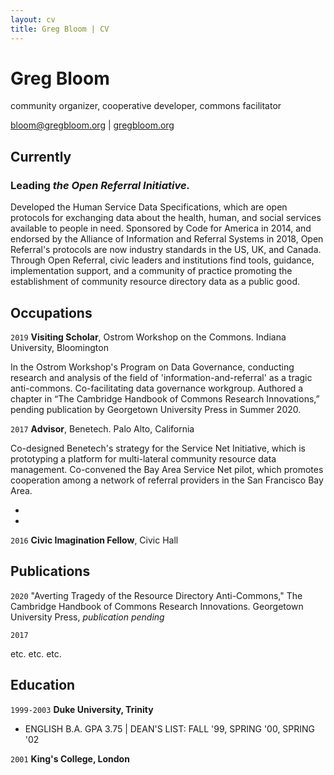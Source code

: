 ```yaml
---
layout: cv
title: Greg Bloom | CV
---
```

# Greg Bloom
community organizer, cooperative developer, commons facilitator

<div id="webaddress">
<a href="bloom@gregbloom.org">bloom@gregbloom.org</a>
| <a href="http://gregbloom.org">gregbloom.org</a>
</div>


## Currently

### Leading *the Open Referral Initiative.* 

Developed the Human Service Data Specifications, which are open protocols for exchanging data about the health, human, and social services available to people in need. Sponsored by Code for America in 2014, and endorsed by the Alliance of Information and Referral Systems in 2018, Open Referral's protocols are now industry standards in the US, UK, and Canada. Through Open Referral, civic leaders and institutions find tools, guidance, implementation support, and a community of practice promoting the establishment of community resource directory data as a public good. 


## Occupations

`2019`
__Visiting Scholar__, Ostrom Workshop on the Commons. Indiana University, Bloomington

In the Ostrom Workshop's Program on Data Governance, conducting research and analysis of the field of 'information-and-referral' as a tragic anti-commons. Co-facilitating data governance workgroup. Authored a chapter in “The Cambridge Handbook of Commons Research Innovations,” pending publication by Georgetown University Press in Summer 2020.


`2017`
__Advisor__, Benetech. Palo Alto, California

Co-designed Benetech's strategy for the Service Net Initiative, which is prototyping a platform for multi-lateral community resource data management. Co-convened the Bay Area Service Net pilot, which promotes cooperation among a network of referral providers in the San Francisco Bay Area.

- 
- 

`2016`
__Civic Imagination Fellow__, Civic Hall


## Publications

`2020`
"Averting Tragedy of the Resource Directory Anti-Commons," The Cambridge Handbook of Commons Research Innovations. Georgetown University Press, _publication pending_

`2017`

etc. etc. etc.



## Education

`1999-2003`
__Duke University, Trinity__

- ENGLISH B.A. GPA 3.75 | DEAN'S LIST: FALL '99, SPRING '00, SPRING '02

`2001`
__King's College, London__


<!-- ### Footer

Last updated: Jan 2020 -->



